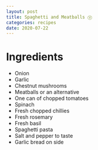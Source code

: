 ```yaml
---
layout: post
title: Spaghetti and Meatballs Ⓥ
categories: recipes
date: 2020-07-22
---
```


# Ingredients

* Onion 
* Garlic 
* Chestnut mushrooms
* Meatballs or an alternative
* One can of chopped tomatoes
* Spinach
* Fresh chopped chillies
* Fresh rosemary 
* Fresh basil 
* Spaghetti pasta
* Salt and pepper to taste
* Garlic bread on side
